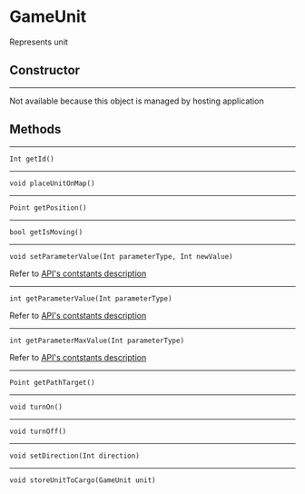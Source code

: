 # GameUnit
Represents unit

## **Constructor**
---
Not available because this object is managed by hosting application

## **Methods**
---
```
Int getId()
```

---
```
void placeUnitOnMap()
```

---
```
Point getPosition()
```

---
```
bool getIsMoving()
```

---
```
void setParameterValue(Int parameterType, Int newValue)
```
Refer to [API's contstants description](Constants.md)

---
```
int getParameterValue(Int parameterType)
```
Refer to [API's contstants description](Constants.md)

---
```
int getParameterMaxValue(Int parameterType)
```
Refer to [API's contstants description](Constants.md)

---
```
Point getPathTarget()
```

---
```
void turnOn()
```

---
```
void turnOff()
```

---
```
void setDirection(Int direction)
```

---
```
void storeUnitToCargo(GameUnit unit)
```
